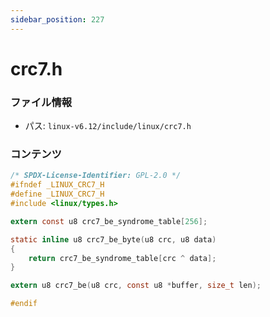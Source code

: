 ```yaml
---
sidebar_position: 227
---
```

# crc7.h

### ファイル情報

- パス: `linux-v6.12/include/linux/crc7.h`

### コンテンツ

```h
/* SPDX-License-Identifier: GPL-2.0 */
#ifndef _LINUX_CRC7_H
#define _LINUX_CRC7_H
#include <linux/types.h>

extern const u8 crc7_be_syndrome_table[256];

static inline u8 crc7_be_byte(u8 crc, u8 data)
{
	return crc7_be_syndrome_table[crc ^ data];
}

extern u8 crc7_be(u8 crc, const u8 *buffer, size_t len);

#endif

```
